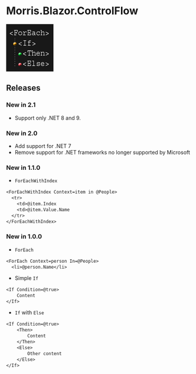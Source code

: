 # Morris.Blazor.ControlFlow

![](https://raw.githubusercontent.com/mrpmorris/Morris.Blazor.ControlFlow/master/Images/control-flow-logo.png)


## Releases

### New in 2.1
- Support only .NET 8 and 9.

### New in 2.0
- Add support for .NET 7
- Remove support for .NET frameworks no longer supported by Microsoft

### New in 1.1.0
- `ForEachWithIndex`

```
<ForEachWithIndex Context=item in @People>
  <tr>
    <td>@item.Index
    <td>@item.Value.Name
  </tr>
</ForEachWithIndex>
```

### New in 1.0.0
- `ForEach`
```
<ForEach Context=person In=@People>
  <li>@person.Name</li>
```

- Simple `If`
```
<If Condition=@true>
	Content
</If>
```
- `If` with `Else`
```
<If Condition=@true>
	<Then>
		Content
	</Then>
	<Else>
		Other content
	</Else>
</If>
```
